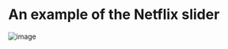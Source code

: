 # An example of the Netflix slider

![image](https://user-images.githubusercontent.com/5982099/141369598-ea545fd7-e7b0-4a37-b6ff-a0a7228f9f34.png)


